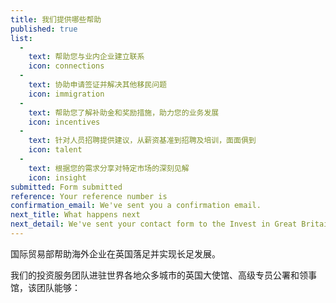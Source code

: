 ```yaml
---
title: 我们提供哪些帮助
published: true
list: 
  - 
    text: 帮助您与业内企业建立联系
    icon: connections
  - 
    text: 协助申请签证并解决其他移民问题
    icon: immigration 
  - 
    text: 帮助您了解补助金和奖励措施，助力您的业务发展
    icon: incentives
  - 
    text: 针对人员招聘提供建议，从薪资基准到招聘及培训，面面俱到
    icon: talent
  - 
    text: 根据您的需求分享对特定市场的深刻见解
    icon: insight
submitted: Form submitted
reference: Your reference number is
confirmation_email: We've sent you a confirmation email.
next_title: What happens next
next_detail: We've sent your contact form to the Invest in Great Britain agents. They will be in touch soon.
---
```


国际贸易部帮助海外企业在英国落足并实现长足发展。

我们的投资服务团队进驻世界各地众多城市的英国大使馆、高级专员公署和领事馆，该团队能够：